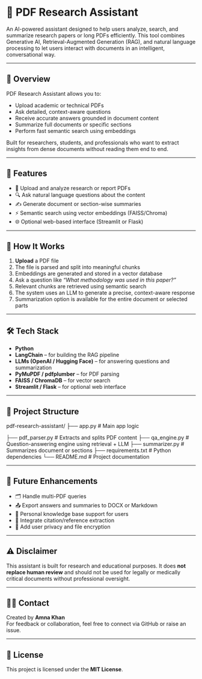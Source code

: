# 📄 PDF Research Assistant

An AI-powered assistant designed to help users analyze, search, and summarize research papers or long PDFs efficiently. This tool combines Generative AI, Retrieval-Augmented Generation (RAG), and natural language processing to let users interact with documents in an intelligent, conversational way.

---

## 🧠 Overview

PDF Research Assistant allows you to:
- Upload academic or technical PDFs
- Ask detailed, context-aware questions
- Receive accurate answers grounded in document content
- Summarize full documents or specific sections
- Perform fast semantic search using embeddings

Built for researchers, students, and professionals who want to extract insights from dense documents without reading them end to end.

---

## 🚀 Features

- 📄 Upload and analyze research or report PDFs  
- 🔍 Ask natural language questions about the content  
- ✍️ Generate document or section-wise summaries  
- ⚡ Semantic search using vector embeddings (FAISS/Chroma)  
- 🌐 Optional web-based interface (Streamlit or Flask)  

---

## 🔄 How It Works

1. **Upload** a PDF file  
2. The file is parsed and split into meaningful chunks  
3. Embeddings are generated and stored in a vector database  
4. Ask a question like _“What methodology was used in this paper?”_  
5. Relevant chunks are retrieved using semantic search  
6. The system uses an LLM to generate a precise, context-aware response  
7. Summarization option is available for the entire document or selected parts  

---

## 🛠️ Tech Stack

- **Python**
- **LangChain** – for building the RAG pipeline
- **LLMs (OpenAI / Hugging Face)** – for answering questions and summarization
- **PyMuPDF / pdfplumber** – for PDF parsing
- **FAISS / ChromaDB** – for vector search
- **Streamlit / Flask** – for optional web interface

---

## 📁 Project Structure

pdf-research-assistant/
├── app.py             # Main app logic

├── pdf_parser.py      # Extracts and splits PDF content
├── qa_engine.py       # Question-answering engine using retrieval + LLM
├── summarizer.py      # Summarizes document or sections
├── requirements.txt   # Python dependencies
└── README.md          # Project documentation



---

## 📌 Future Enhancements

- 🗂️ Handle multi-PDF queries  
- 📤 Export answers and summaries to DOCX or Markdown  
- 🧠 Personal knowledge base support for users  
- 🧾 Integrate citation/reference extraction  
- 🔐 Add user privacy and file encryption  

---

## ⚠️ Disclaimer

This assistant is built for research and educational purposes. It does **not replace human review** and should not be used for legally or medically critical documents without professional oversight.

---

## 🙋‍♀️ Contact

Created by **Amna Khan**  
For feedback or collaboration, feel free to connect via GitHub or raise an issue.

---

## 📄 License

This project is licensed under the **MIT License**.
